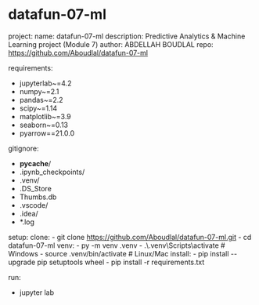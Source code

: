 # datafun-07-ml
project:
  name: datafun-07-ml
  description: Predictive Analytics & Machine Learning project (Module 7)
  author: ABDELLAH BOUDLAL
  repo: https://github.com/Aboudlal/datafun-07-ml

requirements:
  - jupyterlab~=4.2
  - numpy~=2.1
  - pandas~=2.2
  - scipy~=1.14
  - matplotlib~=3.9
  - seaborn~=0.13
  - pyarrow==21.0.0

gitignore:
  - __pycache__/
  - .ipynb_checkpoints/
  - .venv/
  - .DS_Store
  - Thumbs.db
  - .vscode/
  - .idea/
  - *.log

setup:
  clone:
    - git clone https://github.com/Aboudlal/datafun-07-ml.git
    - cd datafun-07-ml
  venv:
    - py -m venv .venv
    - .\\.venv\\Scripts\\activate   # Windows
    - source .venv/bin/activate    # Linux/Mac
  install:
    - pip install --upgrade pip setuptools wheel
    - pip install -r requirements.txt

run:
  - jupyter lab
